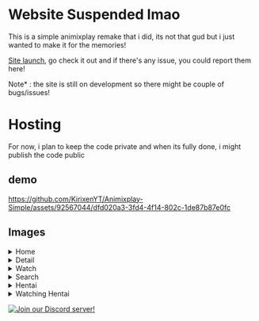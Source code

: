 # Website Suspended lmao

This is a simple animixplay remake that i did, its not that gud but i just wanted to make it for the memories!

[Site launch](http://animixplay.great-site.net/), go check it out and if there's any issue, you could report them here!

Note* : 
the site is still on development so there might be couple of bugs/issues!

# Hosting
For now, i plan to keep the code private and when its fully done, i might publish the code public

## demo
https://github.com/KirixenYT/Animixplay-Simple/assets/92567044/dfd020a3-3fd4-4f14-802c-1de87b87e0fc


## Images

<details>
<summary>Home</summary>
<p align="center">
  <img src="./imagesreadme/home.png" alt="Homepage" width="80%">
</p>
</details>

<details>
<summary>Detail</summary>
<p align="center">
  <img src="./imagesreadme/detail.png" alt="list" width="80%">
</p>
</details>

<details>
<summary>Watch</summary>
<p align="center">
  <img src="./imagesreadme/watch.png" alt="season" width="80%">
</p>
</details>

<details>
<summary>Search</summary>
<p align="center">
  <img src="./imagesreadme/search.png" alt="season" width="80%">
</p>
</details>

<details>
<summary>Hentai</summary>
<p align="center">
  <img src="./imagesreadme/hentai.png" alt="season" width="80%">
</p>
</details>

<details>
<summary>Watching Hentai</summary>
<p align="center">
  <img src="./imagesreadme/hentaiwatch.png" alt="season" width="80%">
</p>
</details>

[![Join our Discord server!](https://invidget.switchblade.xyz/BgTWqFnEss)](https://discord.gg/BgTWqFnEss)


